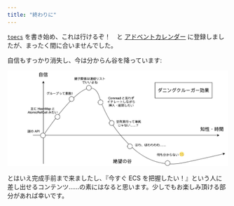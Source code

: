 ```yaml
---
title: "終わりに"
---
```


[`toecs`] を書き始め、これは行けるぞ！　と [アドベントカレンダー][cal] に登録しましたが、まったく間に合いませんでした。

自信もすっかり消失し、今は分からん谷を降っています:

[`toecs`]: https://github.com/toyboot4e/toecs
[cal]: https://qiita.com/advent-calendar/2021/rust

![](/images/toecs/dunning-kruger.png)

とはいえ完成手前まで来ましたし、『今すぐ ECS を把握したい！』という人に差し出せるコンテンツ……の素にはなると思います。少しでもお楽しみ頂ける部分があれば幸いです。

